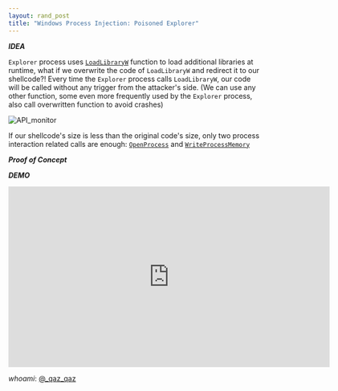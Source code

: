 ```yaml
---
layout: rand_post
title: "Windows Process Injection: Poisoned Explorer"
---
```


***IDEA***

`Explorer` process uses [`LoadLibraryW`](https://docs.microsoft.com/en-us/windows/win32/api/libloaderapi/nf-libloaderapi-loadlibraryw) function to load additional libraries at runtime, what if we overwrite the code of `LoadLibraryW` and redirect it to our shellcode?! 
Every time the `Explorer` process calls `LoadLibraryW`, our code will be called without any trigger from the attacker's side.
(We can use any other function, some even more frequently used by the `Explorer` process, also call overwritten function to avoid crashes)

![API_monitor](https://user-images.githubusercontent.com/16405698/69372871-3ec10700-0cab-11ea-9c35-0e4f065add46.PNG)

If our shellcode's size is less than the original code's size, only two process interaction related calls are enough: [`OpenProcess`](https://docs.microsoft.com/en-us/windows/win32/api/processthreadsapi/nf-processthreadsapi-openprocess) and [`WriteProcessMemory`](https://docs.microsoft.com/en-us/windows/win32/api/memoryapi/nf-memoryapi-writeprocessmemory)

***Proof of Concept***

<script src="https://gist.github.com/secrary/c9556033d2487718354d70a0332b7fc8.js"></script>

***DEMO***

<iframe width="640" height="360" src="https://www.youtube-nocookie.com/embed/WuR228Ho3jM" frameborder="0" allow="accelerometer; autoplay; encrypted-media; gyroscope; picture-in-picture" allowfullscreen></iframe>

*whoami*: [@_qaz_qaz](https://twitter.com/_qaz_qaz)




